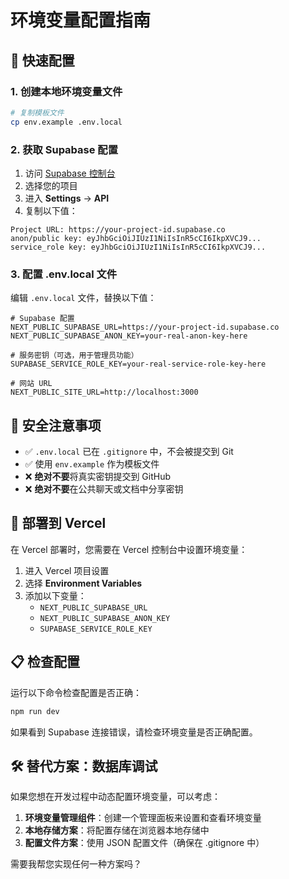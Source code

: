 # 环境变量配置指南

## 🔧 快速配置

### 1. 创建本地环境变量文件

```bash
# 复制模板文件
cp env.example .env.local
```

### 2. 获取 Supabase 配置

1. 访问 [Supabase 控制台](https://supabase.com/dashboard)
2. 选择您的项目
3. 进入 **Settings** -> **API**
4. 复制以下值：

```
Project URL: https://your-project-id.supabase.co
anon/public key: eyJhbGciOiJIUzI1NiIsInR5cCI6IkpXVCJ9...
service_role key: eyJhbGciOiJIUzI1NiIsInR5cCI6IkpXVCJ9...
```

### 3. 配置 .env.local 文件

编辑 `.env.local` 文件，替换以下值：

```env
# Supabase 配置
NEXT_PUBLIC_SUPABASE_URL=https://your-project-id.supabase.co
NEXT_PUBLIC_SUPABASE_ANON_KEY=your-real-anon-key-here

# 服务密钥（可选，用于管理员功能）
SUPABASE_SERVICE_ROLE_KEY=your-real-service-role-key-here

# 网站 URL
NEXT_PUBLIC_SITE_URL=http://localhost:3000
```

## 🔐 安全注意事项

- ✅ `.env.local` 已在 `.gitignore` 中，不会被提交到 Git
- ✅ 使用 `env.example` 作为模板文件
- ❌ **绝对不要**将真实密钥提交到 GitHub
- ❌ **绝对不要**在公共聊天或文档中分享密钥

## 🚀 部署到 Vercel

在 Vercel 部署时，您需要在 Vercel 控制台中设置环境变量：

1. 进入 Vercel 项目设置
2. 选择 **Environment Variables**
3. 添加以下变量：
   - `NEXT_PUBLIC_SUPABASE_URL`
   - `NEXT_PUBLIC_SUPABASE_ANON_KEY`
   - `SUPABASE_SERVICE_ROLE_KEY`

## 📋 检查配置

运行以下命令检查配置是否正确：

```bash
npm run dev
```

如果看到 Supabase 连接错误，请检查环境变量是否正确配置。

## 🛠️ 替代方案：数据库调试

如果您想在开发过程中动态配置环境变量，可以考虑：

1. **环境变量管理组件**：创建一个管理面板来设置和查看环境变量
2. **本地存储方案**：将配置存储在浏览器本地存储中
3. **配置文件方案**：使用 JSON 配置文件（确保在 .gitignore 中）

需要我帮您实现任何一种方案吗？ 